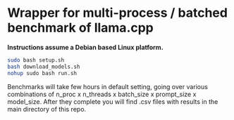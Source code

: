 # Wrapper for multi-process / batched benchmark of llama.cpp

**Instructions assume a Debian based Linux platform.**
```bash
sudo bash setup.sh
bash download_models.sh
nohup sudo bash run.sh
```
Benchmarks will take few hours in default setting, going over various combinations of n_proc x n_threads x batch_size x prompt_size x model_size.
After they complete you will find .csv files with results in the main directory of this repo. 
